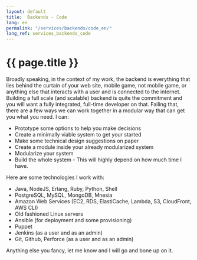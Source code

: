 ```yaml
---
layout: default
title:  Backends - Code
lang: en
permalink: "/services/backends/code_en/"
lang_ref: services_backends_code
---
```

# {{ page.title }}
Broadly speaking, in the context of my work, the backend is everything that lies behind the curtain of your web site, mobile game, not mobile game, or anything else that interacts with a user and is connected to the internet.
Building a full scale (and scalable) backend is quite the commitment and you will want a fully integrated, full-time developer on that.
Failing that, there are a few ways we can work together in a modular way that can get you what you need. I can:
- Prototype some options to help you make decisions
- Create a minimally viable system to get your started
- Make some technical design suggestions on paper
- Create a module inside your already modularized system
- Modularize your system
- Build the whole system - This will highly depend on how much time I have.

Here are some technologies I work with:
- Java, NodeJS, Erlang, Ruby, Python, Shell
- PostgreSQL, MySQL, MongoDB, Mnesia
- Amazon Web Services (EC2, RDS, ElastiCache, Lambda, S3, CloudFront, AWS CLI)
- Old fashioned Linux servers
- Ansible (for deployment and some provisioning)
- Puppet
- Jenkins (as a user and as an admin)
- Git, Github, Perforce (as a user and as an admin)

Anything else you fancy, let me know and I will go and bone up on it.
